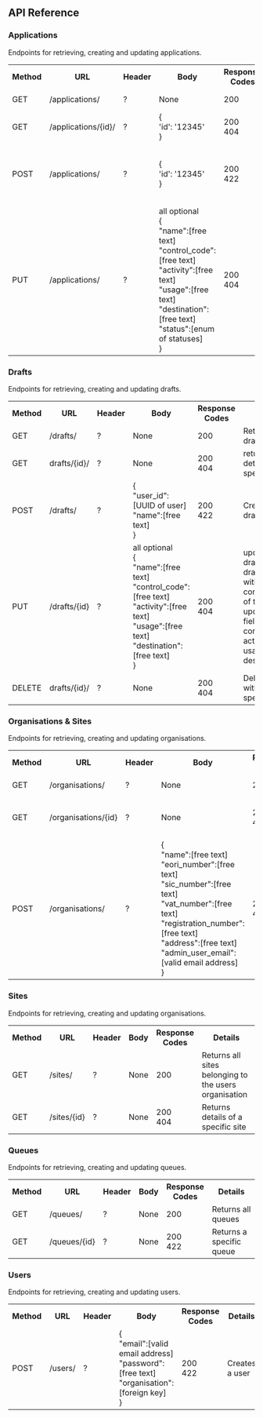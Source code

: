 ## API Reference

### Applications

Endpoints for retrieving, creating and updating applications.

<table>
    <tr>
        <th>Method</th><th>URL</th><th>Header</th><th>Body</th><th>Response <br> Codes</th>
        <th max-width: 30px >Details</th>
    </tr>
    <!–– Applications ––>
    <tr>
        <td>GET</td>
        <td>/applications/</td>
        <td>?</td>
        <td>None</td>
        <td>200</td>
        <td>Returns all applications</td>
    </tr>
    <tr>
        <td>GET</td>
        <td>/applications/{id}/</td>
        <td>?</td>
        <td>{ <br> 
                'id': '12345' <br>  
            }
        </td>
        <td>200 <br> 404 </td>
        <td>returns application with given id</td>
    </tr>
    <tr>
        <td>POST</td>
        <td>/applications/</td>
        <td>?</td>
        <td>{ <br> 
                'id': '12345' <br>  
            }
        </td>
        <td>200 <br> 422 </td>
        <td>Requires valid draft id <br>
            Submits application with aforementioned id <br>
        </td>
    </tr>
    <tr>
        <td>PUT</td>
        <td>/applications/</td>
        <td>?</td>
        <td>all optional <br>
            { <br>
                "name":[free text]  <br>
                "control_code":[free text]  <br>
                "activity":[free text] <br>
                "usage":[free text] <br>
                "destination":[free text] <br>
                "status":[enum of statuses] <br>
            }
        </td>
        <td>200 <br> 404 </td>
        <td>Updates the application <br>
            with application_id <br>
            with any combination of <br>
            the updatable fields: name, <br>
            control_code, activity, usage,  <br>
            destination, status.</td>
</table>

### Drafts
Endpoints for retrieving, creating and updating drafts.

<table>
    <tr>
        <th>Method</th><th>URL</th><th>Header</th><th>Body</th><th>Response <br> Codes</th><th>Details</th>
    </tr>
    <!–– Drafts ––>
    <tr>
        <td>GET</td>
        <td>/drafts/</td>
        <td>?</td>
        <td>None</td>
        <td>200</td>
        <td>Returns all drafts</td>
    </tr>
    <tr>
        <td>GET</td>
        <td>drafts/{id}/</td>
        <td>?</td>
        <td>None</td>
        <td>200   <br>
            404
        </td>
        <td>returns details of a specific draft</td>
    </tr>
    <tr>
        <td>POST</td>
        <td>/drafts/</td>
        <td>?</td>
        <td>{ <br> 
              "user_id":[UUID of user] <br> 
              "name":[free text] <br>  
            }
        </td>
        <td>200 <br> 422 </td>
        <td>Creates a draft </td>
    </tr>
    <tr>
        <td>PUT</td>
        <td>/drafts/{id}</td>
        <td>?</td>
        <td>all optional <br>
            { <br>
                "name":[free text]  <br>
                "control_code":[free text]  <br>
                "activity":[free text] <br>
                "usage":[free text] <br>
                "destination":[free text] <br>
            }
        </td>
        <td>200 <br> 404 </td>
        <td> updates the draft(ref. draft_id)  <br>
             with any combination of the  <br>
             updatable fields: name,  <br> 
             control_code, activity,  <br>
             usage, destination.
        </td>
    </tr>
    <tr>
        <td>DELETE</td>
        <td>drafts/{id}/</td>
        <td>?</td>
        <td>None</td>
        <td>200   <br>
            404
        </td>
        <td>Deletes draft with specified id</td>
    </tr>
</table>

### Organisations & Sites
Endpoints for retrieving, creating and updating organisations.
<table>
    <tr>
        <th>Method</th><th>URL</th><th>Header</th><th>Body</th><th>Response <br> Codes</th><th>Details</th>
    </tr>
    <!–– Organisations ––>
    <tr>
        <td>GET</td>
        <td>/organisations/</td>
        <td>?</td>
        <td>None</td>
        <td>200</td>
        <td>Returns all organisations</td>
    </tr>
    <tr>
        <td>GET</td>
        <td>/organisations/{id}</td>
        <td>?</td>
        <td>None</td>
        <td>200   <br>
            404
        <td>Returns details of a   <br>
        specific organisation</td>
    </tr>
    <tr>
        <td>POST</td>
        <td>/organisations/</td>
        <td>?</td>
        <td>{ <br> 
                "name":[free text] <br>
                "eori_number":[free text] <br>
                "sic_number":[free text] <br>
                "vat_number":[free text] <br>
                "registration_number":[free text] <br>
                "address":[free text] <br>
                "admin_user_email":[valid email address] <br>               
            }
        </td>
        <td>200 <br> 422 </td>
        <td>Creates a draft </td>
    </tr>
</table>

### Sites
Endpoints for retrieving, creating and updating organisations.
<table>
    <tr>
        <th>Method</th><th>URL</th><th>Header</th><th>Body</th><th>Response <br> Codes</th><th>Details</th>
    </tr>
    <!–– Sites ––>
    <tr>
        <td>GET</td>
        <td>/sites/</td>
        <td>?</td>
        <td>None</td>
        <td>200</td>
        <td>Returns all sites belonging to the users organisation</td>
    </tr>
    <tr>
        <td>GET</td>
        <td>/sites/{id}</td>
        <td>?</td>
        <td>None</td>
        <td>200   <br>
            404
        <td>Returns details of a   <br>
        specific site</td>
    </tr>

</table>

### Queues
Endpoints for retrieving, creating and updating queues.
<table>
    <tr>
        <th>Method</th><th>URL</th><th>Header</th><th>Body</th><th>Response <br> Codes</th><th>Details</th>
    </tr>
    <!–– Queues ––>
    <tr>
        <td>GET</td>
        <td>/queues/</td>
        <td>?</td>
        <td>None</td>
        <td>200</td>
        <td>Returns all queues</td>
    </tr>
    <tr>
        <td>GET</td>
        <td>/queues/{id}</td>
        <td>?</td>
        <td>None</td>
        <td>200 <br> 422 </td>
        <td>Returns a specific queue</td>
    </tr>
</table>

### Users
Endpoints for retrieving, creating and updating users.
<table>
    <tr>
        <th>Method</th><th>URL</th><th>Header</th><th>Body</th><th>Response <br> Codes</th><th>Details</th>
    </tr>
    <!–– Users ––>
    <tr>
        <td>POST</td>
        <td>/users/</td>
        <td>?</td>
        <td>{ <br>            
                "email":[valid email address] <br>
                "password":[free text] <br>
                "organisation":[foreign key] <br>          
            }
        </td>
        <td>200 <br> 422 </td>
        <td>Creates a user </td>
    </tr>
</table>